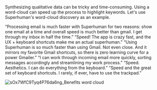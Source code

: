 Synthesizing qualitative data can be tricky and time-consuming. Using a word-cloud can speed up the process to highlight keywords. Let's use Superhuman's word-cloud discovery as an example.

“Processing email is much faster with Superhuman for two reasons: show one email at a time and overall speed is much better than gmail. I get through my inbox in half the time.”
“Speed! The app is crazy fast, and the UX + keyboard shortcuts make me an actual superhuman.”
“Using Superhuman is so much faster than using Gmail. Not even close. And it mirrors my favorite Gmail shortcuts, so there is zero learning curve for a power Gmailer.”
“I can work through incoming email more quickly, sorting messages accordingly and streamlining my work process.”
“Speed. Aesthetics. I can do everything from the keyboard.”
“Speed and the great set of keyboard shortcuts. I rarely, if ever, have to use the trackpad.”

![sOx7WfC9Tyq4P76da6ng_Benefits word cloud](https://github.com/erascon7/TIL/assets/39039416/a97084a2-c1bc-4d60-8b1c-601270005e83)
